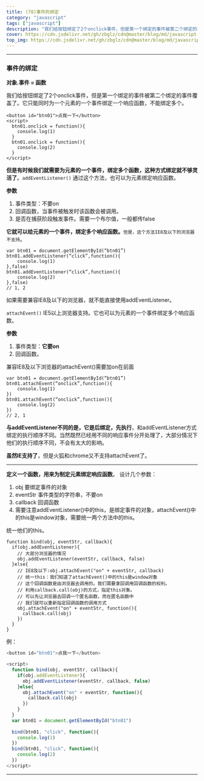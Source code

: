 ```yaml
---
title: (78)事件的绑定
category: "javascript"
tags: ["javascript"]
description: "我们给按钮绑定了2个onclick事件，但是第一个绑定的事件被第二个绑定的事件覆盖了。它只能同时为一个元素的一个事件绑定一个响应函数，不能绑定多个。"
cover: https://cdn.jsdelivr.net/gh/zbglz/cdn@master/blog/md/javascript.svg
top_img: https://cdn.jsdelivr.net/gh/zbglz/cdn@master/blog/md/javascript.svg
---
```


***

### 事件的绑定


**对象.事件 = 函数**

我们给按钮绑定了2个onclick事件，但是第一个绑定的事件被第二个绑定的事件覆盖了。它只能同时为一个元素的一个事件绑定一个响应函数，不能绑定多个。


    <button id="btn01">点我一下</button>
    <script>
      btn01.onclick = function(){
        console.log(1)
      }
      btn01.onclick = function(){
        console.log(2)
      }
    </script>


**但是有时候我们就需要为元素的一个事件，绑定多个函数，这种方式绑定就不够灵活了**。`addEventListener()` 通过这个方法，也可以为元素绑定响应函数。

**参数**

1. 事件类型：不要on
2. 回调函数，当事件被触发时该函数会被调用。
3. 是否在捕获阶段触发事件。需要一个布尔值，一般都传false

**它就可以给元素的一个事件，绑定多个响应函数。**`但是，这个方法IE8及以下的浏览器不支持`。

    var btn01 = document.getElementById(“btn01”)
    btn01.addEventListener(“click”,function(){
        console.log(1)
    },false)
    btn01.addEventListener(“click”,function(){
        console.log(2)
    },false)
    // 1, 2


如果需要兼容IE8及以下的浏览器，就不能直接使用addEventListener。

`attachEvent()` IE5以上浏览器支持。它也可以为元素的一个事件绑定多个响应函数。

**参数**

1. 事件类型：**它要on**
2. 回调函数。

兼容IE8及以下浏览器的attachEvent()需要加on在前面


    var btn01 = document.getElementById(“btn01”)
    btn01.attachEvent(“onclick”,function(){
        console.log(1)
    })
    btn01.attachEvent(“onclick”,function(){
        console.log(2)
    })
    // 2, 1


**与addEventListener不同的是，它是后绑定，先执行**，和addEventListener方式绑定的执行顺序不同。当然既然已经用不同的响应事件分开处理了，大部分情况下他们的执行顺序不同，不会有太大的影响。

**虽然IE支持了**，但是火狐和chrome又不支持attachEvent了。

***

**定义一个函数，用来为制定元素绑定响应函数**。
设计几个参数：
1. obj 要绑定事件的对象
2. eventStr 事件类型的字符串，不要on
3. callback 回调函数
4. 需要注意addEventListener()中的this，是绑定事件的对象，attachEvent()中的this是window对象，需要统一两个方法中的this。

统一他们的this。

    function bind(obj, eventStr, callback){
      if(obj.addEventListener){
        // 大部分浏览器的情况
        obj.addEventListener(eventStr, callback, false)
      }else{
        // IE8及以下:obj.attachEvent("on" + eventStr, callback)
        // 统一this：我们知道了attachEvent()中的this是window对象
        // 这个回调函数是由浏览器去调用的。我们需要拿回调用回调函数的权利。
        // 利用callback.call(obj)的方式，指定this对象。
        // 可以先让浏览器去回调一个匿名函数，而在匿名函数中
        // 我们就可以重新指定回调函数的调用方式
        obj.attachEvent("on" + eventStr, function(){
          callback.call(obj)
        })
      }
    }


例：


```js html
<button id="btn01">点我一下</button>

<script>
  function bind(obj, eventStr, callback){
    if(obj.addEventListener){
      obj.addEventListener(eventStr, callback, false)
    }else{
      obj.attachEvent("on" + eventStr, function(){
        callback.call(obj)
      })
    }
  }
  var btn01 = document.getElementById("btn01")
  
  bind(btn01, "click", function(){
    console.log(1)
  })
  bind(btn01, "click", function(){
    console.log(2)
  })
</script>
```


***
